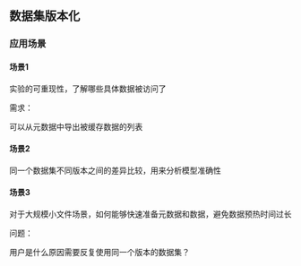 ## 数据集版本化


### 应用场景


#### 场景1

实验的可重现性，了解哪些具体数据被访问了


需求：

可以从元数据中导出被缓存数据的列表


#### 场景2


同一个数据集不同版本之间的差异比较，用来分析模型准确性


#### 场景3

对于大规模小文件场景，如何能够快速准备元数据和数据，避免数据预热时间过长



问题：

用户是什么原因需要反复使用同一个版本的数据集？


